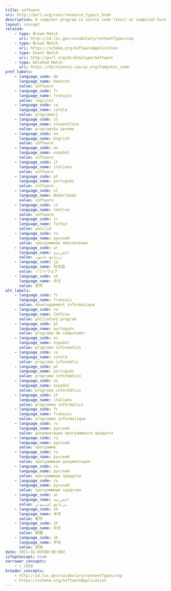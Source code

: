 ```yaml
---
title: software
uri: http://purl.org/coar/resource_type/c_5ce6
description: A computer program in source code (text) or compiled form.
layout: concept
related:
    - type: Broad Match
      uri: http://id.loc.gov/vocabulary/contentTypes/cop
    - type: Broad Match
      uri: https://schema.org/SoftwareApplication
    - type: Exact Match
      uri: http://purl.org/dc/dcmitype/Software
    - type: Related Match
      uri: https://dictionary.casrai.org/Computer_code
pref_labels:
    - language_code: de
      language_name: Deutsch
      value: Software
    - language_code: fr
      language_name: français
      value: logiciel
    - language_code: ca
      language_name: català
      value: programari
    - language_code: sl
      language_name: slovenščina
      value: programska oprema
    - language_code: en
      language_name: English
      value: software
    - language_code: es
      language_name: español
      value: software
    - language_code: it
      language_name: italiano
      value: software
    - language_code: pt
      language_name: português
      value: software
    - language_code: nl
      language_name: Nederlands
      value: software
    - language_code: cs
      language_name: čeština
      value: software
    - language_code: tr
      language_name: Türkçe
      value: yazılım
    - language_code: ru
      language_name: русский
      value: программное обеспечение
    - language_code: ar
      language_name: العربية
      value: برنامج حاسوب
    - language_code: ja
      language_name: 日本語
      value: ソフトウェア
    - language_code: zh
      language_name: 中文
      value: 软件
alt_labels:
    - language_code: fr
      language_name: français
      value: développement informatique
    - language_code: cs
      language_name: čeština
      value: počítačový program
    - language_code: pt
      language_name: português
      value: programa de computador
    - language_code: es
      language_name: español
      value: programa informatico
    - language_code: ca
      language_name: català
      value: programa informàtic
    - language_code: pt
      language_name: português
      value: programa informático
    - language_code: es
      language_name: español
      value: programa informático
    - language_code: it
      language_name: italiano
      value: programma informatico
    - language_code: fr
      language_name: français
      value: programme informatique
    - language_code: ru
      language_name: русский
      value: документация программного продукта
    - language_code: ru
      language_name: русский
      value: программа
    - language_code: ru
      language_name: русский
      value: программная документация
    - language_code: ru
      language_name: русский
      value: программные продукты
    - language_code: ru
      language_name: русский
      value: программные средства
    - language_code: ar
      language_name: العربية
      value: برنامج كمبيوتر
    - language_code: zh
      language_name: 中文
      value: 軟件
    - language_code: zh
      language_name: 中文
      value: 軟體
    - language_code: zh
      language_name: 中文
      value: 软体
date: 2021-02-03T00:00:00Z
isTopConcept: true
narrower_concepts:
    - c_c950
broader_concepts:
    - http://id.loc.gov/vocabulary/contentTypes/cop
    - https://schema.org/SoftwareApplication
---
```


